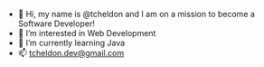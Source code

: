 - 👋 Hi, my name is @tcheldon and I am on a mission to become a Software Developer!
- 🔎 I’m interested in Web Development <!--- and Blockchain 👀 --->
- 📖 I’m currently learning Java
- 📫 tcheldon.dev@gmail.com
<!--- I’m looking to collaborate on projects that allow me to develop my skills --->

<!---
tcheldon/tcheldon is a ✨ special ✨ repository because its `README.md` (this file) appears on your GitHub profile.
You can click the Preview link to take a look at your changes.
--->
